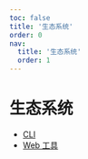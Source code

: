 ```yaml
---
toc: false
title: '生态系统'
order: 0
nav:
  title: '生态系统'
  order: 1
---
```


# 生态系统

- [CLI](/zh-CN/ecosystem/cli)
- [Web 工具](/zh-CN/ecosystem/web)
